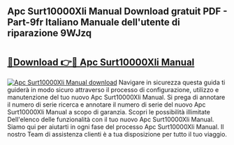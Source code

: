 ## Apc Surt10000Xli Manual Download gratuit PDF - Part-9fr Italiano Manuale dell'utente di riparazione 9WJzq

# <h2><a href="http://dfax20.blite.top/?on=Apc+Surt10000Xli+Manual">🔗Download 👉🔴 Apc Surt10000Xli Manual</a></h2>

[![Apc Surt10000Xli Manual download](https://i.imgur.com/lujVjoI.png)](http://dfax20.blite.top/?on=Apc+Surt10000Xli+Manual)
Navigare in sicurezza questa guida ti guiderà in modo sicuro attraverso il processo di configurazione, utilizzo e manutenzione del tuo nuovo Apc Surt10000Xli Manual. Si prega di annotare il numero di serie ricerca e annotare il numero di serie del nuovo Apc Surt10000Xli Manual a scopo di garanzia. Scopri le possibilità illimitate Dell'elenco delle funzionalità con il tuo nuovo Apc Surt10000Xli Manual. Siamo qui per aiutarti in ogni fase del processo Apc Surt10000Xli Manual. Il nostro Team di assistenza clienti è a tua disposizione per tutto il tuo viaggio.
